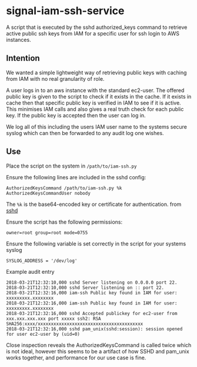 # signal-iam-ssh-service
A script that is executed by the sshd authorized_keys command to retrieve active public ssh keys from IAM for a specific user for ssh login to AWS instances.

## Intention
We wanted a simple lightweight way of retrieving public keys with caching from IAM with no real granularity of role.

A user logs in to an aws instance with the standard ec2-user. The offered public key is given to the script to check if it exists in the cache. If it exists in cache then that specific public key is verified in IAM to see if it is active. This minimises IAM calls and also gives a real truth check for each public key. If the public key is accepted then the user can log in.

We log all of this including the users IAM user name to the systems secure syslog which can then be forwarded to any audit log one wishes.

## Use

Place the script on the system in `/path/to/iam-ssh.py`

Ensure the following lines are included in the sshd config:
```
AuthorizedKeysCommand /path/to/iam-ssh.py %k
AuthorizedKeysCommandUser nobody
```
The `%k` is the base64-encoded key or certificate for authentication. from [sshd](https://man.openbsd.org/sshd_config)

Ensure the script has the following permissions:

```
owner=root group=root mode=0755
```

Ensure the following variable is set correctly in the script for your systems syslog
```
SYSLOG_ADDRESS = '/dev/log'
```

Example audit entry
```
2018-03-21T12:32:10,000 sshd Server listening on 0.0.0.0 port 22.
2018-03-21T12:32:10,000 sshd Server listening on :: port 22.
2018-03-21T12:32:16,000 iam-ssh Public key found in IAM for user: xxxxxxxxx.xxxxxxxx
2018-03-21T12:32:16,000 iam-ssh Public key found in IAM for user: xxxxxxxxx.xxxxxxxx
2018-03-21T12:32:16,000 sshd Accepted publickey for ec2-user from xxx.xxx.xxx.xxx port xxxxx ssh2: RSA SHA256:xxxx/xxxxxxxxxxxxxxxxxxxxxxxxxxxxxxxxxxxxxxxx
2018-03-21T12:32:16,000 sshd pam_unix(sshd:session): session opened for user ec2-user by (uid=0)
```

Close inspection reveals the AuthorizedKeysCommand is called twice which is not ideal, however this seems to be a artifact of how SSHD and pam_unix works together, and performance for our use case is fine.

